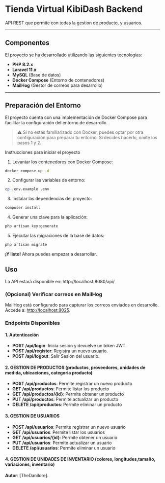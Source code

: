# Tienda Virtual KibiDash Backend

API REST que permite con todas la gestion de producto, y usuarios.


---

## Componentes

El proyecto se ha desarrollado utilizando las siguientes tecnologías:

- **PHP 8.2.x**
- **Laravel 11.x**
- **MySQL** (Base de datos)
- **Docker Compose** (Entorno de contenedores)
- **MailHog** (Gestor de correos para desarrollo)

---

## Preparación del Entorno

El proyecto cuenta con una implementación de Docker Compose para facilitar la configuración del entorno de desarrollo.

> ⚠️ Si no estás familiarizado con Docker, puedes optar por otra configuración para preparar tu entorno. Si decides
> hacerlo, omite los pasos 1 y 2.

Instrucciones para iniciar el proyecto

1. Levantar los contenedores con Docker Compose:

```bash
docker compose up -d
```

2. Configurar las variables de entorno:

```bash
cp .env.example .env
```

3. Instalar las dependencias del proyecto:

```bash
composer install
```

4. Generar una clave para la aplicación:

```bash
php artisan key:generate
```

5. Ejecutar las migraciones de la base de datos:

```bash
php artisan migrate
```

**¡Y listo!** Ahora puedes empezar a desarrollar.

## Uso

La API estará disponible en: http://localhost:8080/api/

### (Opcional) Verificar correos en MailHog

MailHog está configurado para capturar los correos enviados en desarrollo. Accede a: [http://localhost:8025](http://localhost:8025).

### Endpoints Disponibles

#### 1. Autenticación

- **POST /api/login**: Inicia sesión y devuelve un token JWT.
- **POST /api/register**: Registra un nuevo usuario.
- **POST /api/logout**: Salir Sesión del usuario.

#### 2. GESTION DE PRODUCTOS (productos, proveedores, unidades de medida, ubicaciones, categoria producto)

- **POST /api/productos**: Permite registrar un nuevo producto
- **GET /api/productos**: Permite listar los producto
- **GET /api/productos/{id}**: Permite obtener un producto
- **PUT /api/productos**: Permite actualizar un producto
- **DELETE /api/productos**: Permite eliminar un producto

#### 3. GESTION DE USUARIOS

- **POST /api/usuarios**: Permite registrar un nuevo usuario
- **GET /api/usuarios**: Permite listar los usuarios
- **GET /api/usuarios/{id}**: Permite obtener un usuario
- **PUT /api/usuarios**: Permite actualizar un usuario
- **DELETE /api/usuarios**: Permite eliminar un usuario


#### 4. GESTION DE UNIDADES DE INVENTARIO (colores, longitudes,tamaño, variaciones, inventario)

**Autor**: [TheDanilore].

